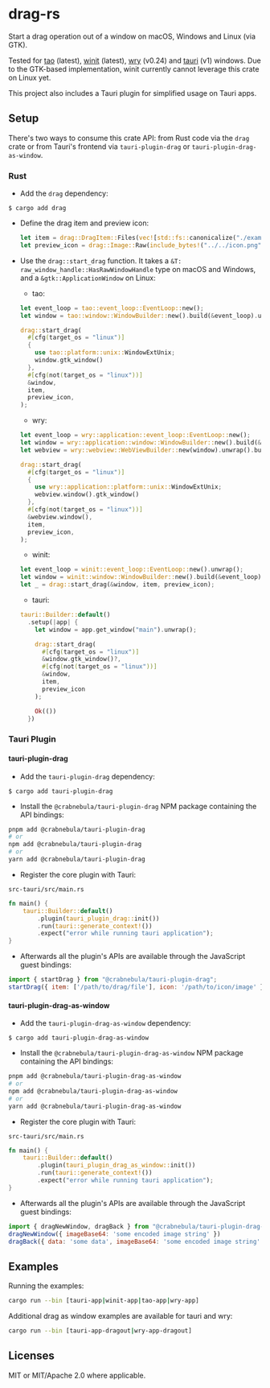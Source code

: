 # drag-rs

Start a drag operation out of a window on macOS, Windows and Linux (via GTK).

Tested for [tao](https://github.com/tauri-apps/tao) (latest), [winit](https://github.com/rust-windowing/winit) (latest), [wry](https://github.com/tauri-apps/wry) (v0.24) and [tauri](https://github.com/tauri-apps/tauri) (v1) windows.
Due to the GTK-based implementation, winit currently cannot leverage this crate on Linux yet.

This project also includes a Tauri plugin for simplified usage on Tauri apps.

## Setup

There's two ways to consume this crate API: from Rust code via the `drag` crate or from Tauri's frontend via `tauri-plugin-drag` or `tauri-plugin-drag-as-window`.

### Rust

- Add the `drag` dependency:

`$ cargo add drag`

- Define the drag item and preview icon:

  ```rust
  let item = drag::DragItem::Files(vec![std::fs::canonicalize("./examples/icon.png").unwrap()]);
  let preview_icon = drag::Image::Raw(include_bytes!("../../icon.png").to_vec());
  ```

- Use the `drag::start_drag` function. It takes a `&T: raw_window_handle::HasRawWindowHandle` type on macOS and Windows, and a `&gtk::ApplicationWindow` on Linux:

  - tao:
  ```rust
  let event_loop = tao::event_loop::EventLoop::new();
  let window = tao::window::WindowBuilder::new().build(&event_loop).unwrap();

  drag::start_drag(
    #[cfg(target_os = "linux")]
    {
      use tao::platform::unix::WindowExtUnix;
      window.gtk_window()
    },
    #[cfg(not(target_os = "linux"))]
    &window,
    item,
    preview_icon,
  );
  ```

  - wry:
  ```rust
  let event_loop = wry::application::event_loop::EventLoop::new();
  let window = wry::application::window::WindowBuilder::new().build(&event_loop).unwrap();
  let webview = wry::webview::WebViewBuilder::new(window).unwrap().build().unwrap();

  drag::start_drag(
    #[cfg(target_os = "linux")]
    {
      use wry::application::platform::unix::WindowExtUnix;
      webview.window().gtk_window()
    },
    #[cfg(not(target_os = "linux"))]
    &webview.window(),
    item,
    preview_icon,
  );
  ```

  - winit:
  ```rust
  let event_loop = winit::event_loop::EventLoop::new().unwrap();
  let window = winit::window::WindowBuilder::new().build(&event_loop).unwrap();
  let _ = drag::start_drag(&window, item, preview_icon);
  ```

  - tauri:
  ```rust
  tauri::Builder::default()
    .setup(|app| {
      let window = app.get_window("main").unwrap();

      drag::start_drag(
        #[cfg(target_os = "linux")]
        &window.gtk_window()?,
        #[cfg(not(target_os = "linux"))]
        &window,
        item,
        preview_icon
      );

      Ok(())
    })
  ```

### Tauri Plugin

#### tauri-plugin-drag

- Add the `tauri-plugin-drag` dependency:

`$ cargo add tauri-plugin-drag`

- Install the `@crabnebula/tauri-plugin-drag` NPM package containing the API bindings:

```sh
pnpm add @crabnebula/tauri-plugin-drag
# or
npm add @crabnebula/tauri-plugin-drag
# or
yarn add @crabnebula/tauri-plugin-drag
```

- Register the core plugin with Tauri:

`src-tauri/src/main.rs`

```rust
fn main() {
    tauri::Builder::default()
        .plugin(tauri_plugin_drag::init())
        .run(tauri::generate_context!())
        .expect("error while running tauri application");
}
```

- Afterwards all the plugin's APIs are available through the JavaScript guest bindings:

```javascript
import { startDrag } from "@crabnebula/tauri-plugin-drag";
startDrag({ item: ['/path/to/drag/file'], icon: '/path/to/icon/image' })
```

#### tauri-plugin-drag-as-window

- Add the `tauri-plugin-drag-as-window` dependency:

`$ cargo add tauri-plugin-drag-as-window`

- Install the `@crabnebula/tauri-plugin-drag-as-window` NPM package containing the API bindings:

```sh
pnpm add @crabnebula/tauri-plugin-drag-as-window
# or
npm add @crabnebula/tauri-plugin-drag-as-window
# or
yarn add @crabnebula/tauri-plugin-drag-as-window
```

- Register the core plugin with Tauri:

`src-tauri/src/main.rs`

```rust
fn main() {
    tauri::Builder::default()
        .plugin(tauri_plugin_drag_as_window::init())
        .run(tauri::generate_context!())
        .expect("error while running tauri application");
}
```

- Afterwards all the plugin's APIs are available through the JavaScript guest bindings:

```javascript
import { dragNewWindow, dragBack } from "@crabnebula/tauri-plugin-drag-as-window";
dragNewWindow({ imageBase64: 'some encoded image string' })
dragBack({ data: 'some data', imageBase64: 'some encoded image string' })
```

## Examples

Running the examples:

```sh
cargo run --bin [tauri-app|winit-app|tao-app|wry-app]
```

Additional drag as window examples are available for tauri and wry:

```sh
cargo run --bin [tauri-app-dragout|wry-app-dragout]
```

## Licenses

MIT or MIT/Apache 2.0 where applicable.

